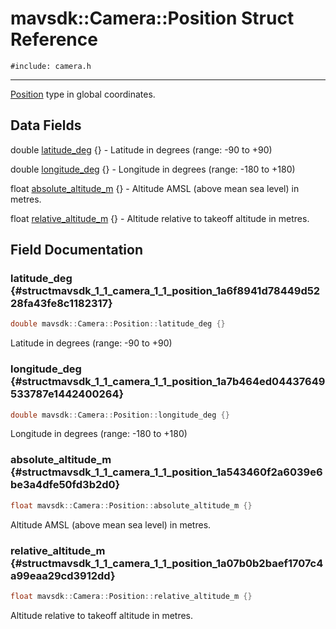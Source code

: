 # mavsdk::Camera::Position Struct Reference
`#include: camera.h`

----


[Position](structmavsdk_1_1_camera_1_1_position.md) type in global coordinates. 


## Data Fields


double [latitude_deg](#structmavsdk_1_1_camera_1_1_position_1a6f8941d78449d5228fa43fe8c1182317) {} - Latitude in degrees (range: -90 to +90)

double [longitude_deg](#structmavsdk_1_1_camera_1_1_position_1a7b464ed04437649533787e1442400264) {} - Longitude in degrees (range: -180 to +180)

float [absolute_altitude_m](#structmavsdk_1_1_camera_1_1_position_1a543460f2a6039e6be3a4dfe50fd3b2d0) {} - Altitude AMSL (above mean sea level) in metres.

float [relative_altitude_m](#structmavsdk_1_1_camera_1_1_position_1a07b0b2baef1707c4a99eaa29cd3912dd) {} - Altitude relative to takeoff altitude in metres.


## Field Documentation


### latitude_deg {#structmavsdk_1_1_camera_1_1_position_1a6f8941d78449d5228fa43fe8c1182317}

```cpp
double mavsdk::Camera::Position::latitude_deg {}
```


Latitude in degrees (range: -90 to +90)


### longitude_deg {#structmavsdk_1_1_camera_1_1_position_1a7b464ed04437649533787e1442400264}

```cpp
double mavsdk::Camera::Position::longitude_deg {}
```


Longitude in degrees (range: -180 to +180)


### absolute_altitude_m {#structmavsdk_1_1_camera_1_1_position_1a543460f2a6039e6be3a4dfe50fd3b2d0}

```cpp
float mavsdk::Camera::Position::absolute_altitude_m {}
```


Altitude AMSL (above mean sea level) in metres.


### relative_altitude_m {#structmavsdk_1_1_camera_1_1_position_1a07b0b2baef1707c4a99eaa29cd3912dd}

```cpp
float mavsdk::Camera::Position::relative_altitude_m {}
```


Altitude relative to takeoff altitude in metres.

